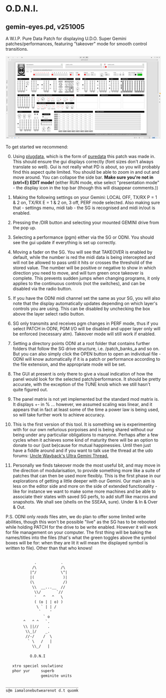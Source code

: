 # O.D.N.I. 

## gemin-eyes.pd, v251005

A W.I.P. Pure Data Patch for displaying U.D.O. Super Gemini patches/performances, featuring "takeover" mode for smooth control transitions. 

![ODNI_Screenshot](./20251005_093801_ODNI_Screenshot.png)

To get started we recommend:

0) Using [plugdata](https://github.com/plugdata-team/plugdata), which is the form of [puredata](https://github.com/pure-data/pure-data) this patch was made in. This should ensure the gui displays correctly (font sizes don't always translate so well). Gui is not really what PD is about, so you will probably find this aspect quite limited. You should be able to zoom in and out and move around. You can collapse the side bar. **Make sure you're not in (ctrl+E) EDIT mode!** (either RUN mode, else select "presentation mode" - the display icon in the top bar (though this will disappear comments.))

1) Making the following settings on your Gemini: LOCAL OFF, TX/RX P = 1 & 2 on, TX/RX E = 1 & 2 on, 3 off, PERF mode selected. Also making sure that - settings menu, midi tab - the SG is recognised and midi in/out is enabled.

2) Pressing the /DIR button and selecting your mounted GEMINI drive from the pop up.

3) Selecting a performance (pgm) either via the SG or ODNI. You should see the gui update if everything is set up correctly.

4) Moving a fader on the SG. You will see that TAKEOVER is enabled by default, while the number is red the midi data is being intercepted and will not be allowed to pass until it hits or crosses the threshold of the stored value. The number will be positive or negative to show in which direction you need to move, and will turn green once takeover is complete. This prevents sudden jumps when changing programs, it only applies to the continuous controls (not the switches), and can be disabled via the radio button.

5) If you have the ODNI midi channel set the same as your SG, you will also note that the display automatically updates depending on which layer's controls you are using. This can be disabled by unchecking the box above the layer select radio button.

6) SG only transmits and receives pgm changes in PERF mode, thus if you select PATCH in ODNI, PGM I/O will be disabled and upper layer only will be enforced (necessary atm). Takeover mode will still work if enabled.

7) Setting a directory points ODNI at a root folder that contains further folders that follow the SG drive structure, i.e. /patch_banks_a and so on. But you can also simply click the OPEN button to open an individual file - ODNI will know automatically if it is a patch or performance according to the file extension, and the appropriate mode will be set.

8) The GUI at present is only there to give a visual indication of how the panel would look for the selected patch/performance. It should be pretty accurate, with the exception of the TUNE knob which we still hasn't quite figured out.

9) The panel matrix is not yet implemented but the standard mod matrix is. It displays +- in % ... however, we assumed scaling was linear, and it appears that in fact at least some of the time a power law is being used, so will take further work to achieve accuracy.

10) This is the first version of this tool. It is something we is experimenting with for our own nefurious porpoises and is being shared without our being under any particuliar obligations to manyone. Perhaps after a few cycles when it achieves some kind of maturity there will be an option to donate to our (just be)cause for mutual happinessies. Until then just have a fiddle around and if you want to talk use the thread at the udo forums: [Uncle Wayback's Ultra Gemini Thread.](https://forum.udo-audio.com/t/uncle-waybacks-ultra-gemini-thread/3602)

11) Personally we finds takeover mode the most useful bit, and may move in the direction of modularisation, to provide something more like a suite of patches that can then be used more flexibly. This is the first phase in our explorations of getting a little deeper with our Gemini. Our main aim is less on the editor side and more on the side of extended functionality - like for instance we want to make some more machines and be able to associate their states with saved SG perfs, to add stuff like macros and snapshots. We shall see (shells on the SSEAA, sure). Under & In & Over & Out.

P.S. ODNI only *reads* files atm, we do plan to offer some limited write abilities, though this won't be possible "live" as the SG has to be rebooted while holding PATCH for the drive to be write enabled. However it will work for file management on your computer. The first thing will be baking the names/titles into the files (that's what the green toggles above the symbol boxes will be for: when they are lit it will mean the displayed symbol is written to file). Other than that who knows!

```

             .           .
            /\           /\
           |^/           \^|
           |(             )|
           (\             /)
            \\  __...__  //
             \\/       `//
             '   ^   ^   \
             ( (o | | o) )
              \ ` | | /
               `    '
                 ` o
        ^   ^ ^   `.
        \\ ||//    .
         \\_|/    _.
         //-/    /  \
          ` \   /   |
            \\_/   |

           O.D.N.I

   xtro speciel soulwtionz
   phor yur     superb
                geminite units

_________________________________
s@m iamalonebutwearenot d.t quomk

```
